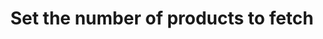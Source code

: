 ---
title: "Set the number of products to fetch"
name: "sourcemeta_apifact"
key: "get_products_limit"
description: "Number of products to fetch at a time"
user_friendly_description: "Determine how many products Stock2Shop should sync through from your ERP / Accounting System. The default is set to 20."
default: "20"
values: []
tags: [sourcemeta,apifact,iq-retail,microsoft-dynamics-nav,omni-accounts,sage-50cloud-pastel-partner,sage-50cloud-pastel-xpress,sage-100-evolution,sage-200-evolution,sage-300cloud,sage-x3,sap-business-one,syspro,custom-database]
type: "meta"
process: "products"
headless: true
---